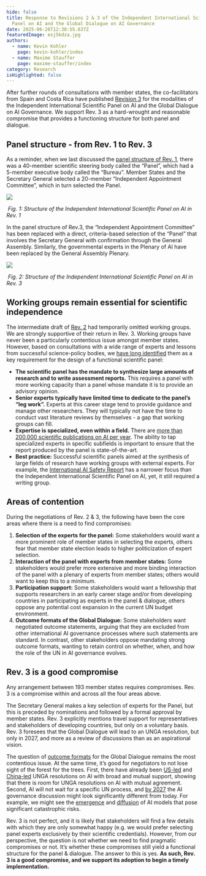```yaml
---
hide: false
title: Response to Revisions 2 & 3 of the Independent International Scientific
  Panel on AI and the Global Dialogue on AI Governance
date: 2025-06-26T12:38:55.637Z
featuredImage: esj5kdza.jpg
authors:
  - name: Kevin Kohler
    page: kevin-kohler/index
  - name: Maxime Stauffer
    page: maxime-stauffer/index
category: Research
isHighlighted: false
---
```

After further rounds of consultations with member states, the co-facilitators from Spain and Costa Rica have published [Revision 3](https://www.un.org/global-digital-compact/sites/default/files/2025-06/ToR%20and%20Modalities%20Rev%203%20%2824%20June%202025%29.pdf) for the modalities of the Independent International Scientific Panel on AI and the Global Dialogue on AI Governance. We support Rev. 3 as a hard-wrought and reasonable compromise that provides a functioning structure for both panel and dialogue. 

## Panel structure - from Rev. 1 to Rev. 3

As a reminder, when we last discussed the [panel structure of Rev. 1](https://www.simoninstitute.ch/blog/post/response-to-revision-1-of-the-independent-international-scientific-panel-on-ai-and-the-global-dialogue-on-ai-governance/), there was a 40-member scientific steering body called the “Panel”, which had a 5-member executive body called the “Bureau”. Member States and the Secretary General selected a 20-member “Independent Appointment Committee”, which in turn selected the Panel.

![](https://lh7-rt.googleusercontent.com/docsz/AD_4nXfZJzvo1jzZ6wWUUBd_Ck1mp15_oqzR9wnVYVYo3P0Ar8xNRCSVCPTn06j2j2Wlr0_KnLTl2LyU-sHdm_x2dKnnt_0zMgHKSc5cjWuU63OJ72BvuzgxK51veIsBi0oENVNjbtsaOg?key=TfF4N2jDuYoqO8PZTC-q1Q)

 *Fig. 1: Structure of the Independent International Scientific Panel on AI in Rev. 1*

In the panel structure of Rev.3, the “Independent Appointment Committee” has been replaced with a direct, criteria-based selection of the “Panel” that involves the Secretary General with confirmation through the General Assembly. Similarly, the governmental experts in the Plenary of AI have been replaced by the General Assembly Plenary.

![](https://lh7-rt.googleusercontent.com/docsz/AD_4nXf17yPf5Dhz7yJ9Zr12Lb0SdTCrjdtcIpj2NajjMNYO8hbCSO9SSmY1IiZLAVFNNWWeVpuj3smKutyc-D9fhW_8dIyZDY1QWsWTNcECNx5CYwT7RYiKYo9Rt5kl64MUd_Uh4PcepA?key=TfF4N2jDuYoqO8PZTC-q1Q)

 *Fig. 2: Structure of the Independent International Scientific Panel on AI in Rev. 3*

## Working groups remain essential for scientific independence

The intermediate draft of [Rev. 2](https://www.un.org/global-digital-compact/sites/default/files/2025-06/tor_and_modalities_rev_2.pdf) had temporarily omitted working groups. We are strongly supportive of their return in Rev. 3. Working groups have never been a particularly contentious issue amongst member states. However, based on consultations with a wide range of experts and lessons from successful science-policy bodies, we [have long identified](https://drive.google.com/file/d/17mBzqt7foXThI9xcAP8gsTKan34Zk5Mv/view) them as a key requirement for the design of a functional scientific panel:

* **The scientific panel has the mandate to synthesize large amounts of research and to write assessment reports.** This requires a panel with more working capacity than a panel whose mandate it is to provide an advisory opinion.
* **Senior experts typically have limited time to dedicate to the panel’s “leg work”.** Experts at this career stage tend to provide guidance and manage other researchers. They will typically not have the time to conduct vast literature reviews by themselves - a gap that working groups can fill.
* **Expertise is specialized, even within a field.** There are [more than 200,000 scientific publications on AI per year](https://hai.stanford.edu/ai-index/2025-ai-index-report/research-and-development). The ability to tap specialized experts in specific subfields is important to ensure that the report produced by the panel is state-of-the-art.
* **Best practice:** Successful scientific panels aimed at the synthesis of large fields of research have working groups with external experts. For example, the [International AI Safety Report](https://assets.publishing.service.gov.uk/media/679a0c48a77d250007d313ee/International_AI_Safety_Report_2025_accessible_f.pdf) has a narrower focus than the Independent International Scientific Panel on AI, yet, it still required a writing group.

## Areas of contention

During the negotiations of Rev. 2 & 3, the following have been the core areas where there is a need to find compromises:

1. **Selection of the experts for the panel:** Some stakeholders would want a more prominent role of member states in selecting the experts, others fear that member state election leads to higher politicization of expert selection.
2. **Interaction of the panel with experts from member states:** Some stakeholders would prefer more extensive and more binding interaction of the panel with a plenary of experts from member states; others would want to keep this to a minimum.
3. **Participation support:** Some stakeholders would want a fellowship that supports researchers in an early career stage and/or from developing countries in participating as experts in the panel & dialogue, others oppose any potential cost expansion in the current UN budget environment.
4. **Outcome formats of the Global Dialogue:** Some stakeholders want negotiated outcome statements, arguing that they are excluded from other international AI governance processes where such statements are standard. In contrast, other stakeholders oppose mandating strong outcome formats, wanting to retain control on whether, when, and how the role of the UN in AI governance evolves.

## Rev. 3 is a good compromise

Any arrangement between 193 member states requires compromises. Rev. 3 is a compromise within and across all the four areas above. 

The Secretary General makes a key selection of experts for the Panel, but this is preceded by nominations and followed by a formal approval by member states. Rev. 3 explicitly mentions travel support for representatives and stakeholders of developing countries, but only on a voluntary basis. Rev. 3 foresees that the Global Dialogue will lead to an UNGA resolution, but only in 2027, and more as a review of discussions than as an aspirational vision.

The question of [outcome formats](https://www.simoninstitute.ch/blog/post/how-formal-should-it-be-outcome-formats-for-the-global-dialogue-on-ai-governance/) for the Global Dialogue remains the most contentious issue. At the same time, it’s good for negotiators to not lose sight of the forest for the trees. First, there have already been [US-led](https://digitallibrary.un.org/record/4040897?v=pdf) and [China-led](https://digitallibrary.un.org/record/4053245?v=pdf&ln=en) UNGA resolutions on AI with broad and mutual support, showing that there is room for UNGA resolutions on AI with mutual agreement. Second, AI will not wait for a specific UN process, and [by 2027](https://ai-2027.com/) the AI governance discussion might look significantly different from today. For example, we might see the [emergence](https://www.anthropic.com/news/activating-asl3-protections) and [diffusion](https://epoch.ai/blog/open-models-report) of AI models that pose significant catastrophic risks.

Rev. 3 is not perfect, and it is likely that stakeholders will find a few details with which they are only somewhat happy (e.g. we would prefer selecting panel experts exclusively by their scientific credentials). However, from our perspective, the question is not whether we need to find pragmatic compromises or not. It’s whether these compromises still yield a functional structure for the panel & dialogue. The answer to this is yes. **As such, Rev. 3 is a good compromise, and we support its adoption to begin a timely implementation.**
